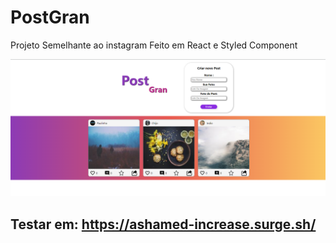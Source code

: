 # PostGran
Projeto Semelhante ao instagram
Feito em React e Styled Component

![alt text](https://raw.githubusercontent.com/MaiaJrDev/PostGran/main/src/img/cats.png)

## Testar em: https://ashamed-increase.surge.sh/
